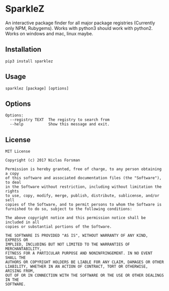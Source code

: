 # SparkleZ
An interactive package finder for all major package registries (Currently only NPM, Rubygems).
Works with python3 should work with python2. Works on windows and mac, linux maybe.

## Installation
``` pip3 install sparklez ```

## Usage
``` sparklez [package] [options] ```

## Options
```
Options:
  --registry TEXT  The registry to search from
  --help           Show this message and exit.
```

## License
```
MIT License

Copyright (c) 2017 Niclas Forsman

Permission is hereby granted, free of charge, to any person obtaining a copy
of this software and associated documentation files (the "Software"), to deal
in the Software without restriction, including without limitation the rights
to use, copy, modify, merge, publish, distribute, sublicense, and/or sell
copies of the Software, and to permit persons to whom the Software is
furnished to do so, subject to the following conditions:

The above copyright notice and this permission notice shall be included in all
copies or substantial portions of the Software.

THE SOFTWARE IS PROVIDED "AS IS", WITHOUT WARRANTY OF ANY KIND, EXPRESS OR
IMPLIED, INCLUDING BUT NOT LIMITED TO THE WARRANTIES OF MERCHANTABILITY,
FITNESS FOR A PARTICULAR PURPOSE AND NONINFRINGEMENT. IN NO EVENT SHALL THE
AUTHORS OR COPYRIGHT HOLDERS BE LIABLE FOR ANY CLAIM, DAMAGES OR OTHER
LIABILITY, WHETHER IN AN ACTION OF CONTRACT, TORT OR OTHERWISE, ARISING FROM,
OUT OF OR IN CONNECTION WITH THE SOFTWARE OR THE USE OR OTHER DEALINGS IN THE
SOFTWARE.
```